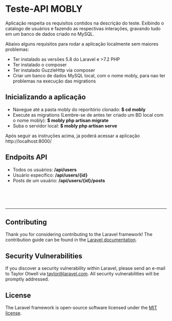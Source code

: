 # Teste-API MOBLY

Aplicação respeita os requisitos contidos na descrição do teste. Exibindo o catalogo de usuários e fazendo as respectivas interações, gravando tudo em um banco de dados criado no MySQL. 


Abaixo alguns requisitos para rodar a aplicação localmente sem maiores problemas:

- Ter instalado as versões 5.8 do Laravel e >7.2 PHP
- Ter instalado o composer
- Ter instalado GuzzleHttp via composer
- Criar um banco de dados MySQL local, com o nome mobly, para nao ter problemas na execução das migrations


## Inicializando a aplicação

- Navegue até a pasta mobly do reporitório clonado:  <b>$ cd mobly</b>
- Execute as migrations (Lembre-se de antes ter criado um BD local com o nome mobly): <b> $ mobly php artisan migrate </b>
- Suba o servidor local: <b> $ mobly php artisan serve </b>

Após seguir as instruções acima, ja poderá acessar a aplicação http://localhost:8000/

## Endpoits API
- Todos os usuários: <b>/api/users</b>
- Usuário específico: <b>/api/users/{id}</b>
- Posts de um usuário: <b>/api/users/{id}/posts</b>


<br><br><br><hr>


## Contributing

Thank you for considering contributing to the Laravel framework! The contribution guide can be found in the [Laravel documentation](https://laravel.com/docs/contributions).

## Security Vulnerabilities

If you discover a security vulnerability within Laravel, please send an e-mail to Taylor Otwell via [taylor@laravel.com](mailto:taylor@laravel.com). All security vulnerabilities will be promptly addressed.

## License

The Laravel framework is open-source software licensed under the [MIT license](https://opensource.org/licenses/MIT).
